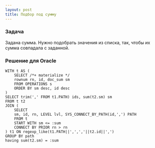 ```yaml
---
layout: post
title: Подбор под сумму
---
```


### Задача

Задана сумма. Нужно подобрать значения из списка, так, чтобы их сумма совпадала с заданной.

### Решение для Oracle

	WITH t AS (
		SELECT /*+ materialize */
		rownum rn, id, doc_sum sm
		FROM OPERATIONS s 
		ORDER BY sm desc, id desc
	)
	SELECT trim(',' FROM t1.PATH) ids, sum(t2.sm) sm
	FROM t t2
	JOIN ( 
		SELECT 
		sm, id, rn, LEVEL lvl, SYS_CONNECT_BY_PATH(id,',') PATH
		FROM t
		START WITH sm <= :sum
		CONNECT BY PRIOR rn > rn
	) t1 ON regexp_like(t1.PATH||',',','||t2.id||',')
	GROUP BY path
	having sum(t2.sm) = :sum

